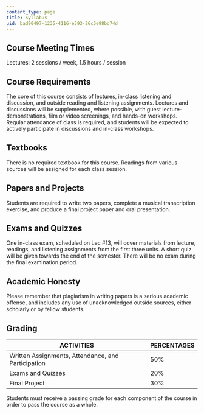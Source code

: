 ```yaml
---
content_type: page
title: Syllabus
uid: bad90497-1235-4116-e593-26c5e98bd74d
---
```


Course Meeting Times
--------------------

Lectures: 2 sessions / week, 1.5 hours / session

Course Requirements
-------------------

The core of this course consists of lectures, in-class listening and discussion, and outside reading and listening assignments. Lectures and discussions will be supplemented, where possible, with guest lecture-demonstrations, film or video screenings, and hands-on workshops. Regular attendance of class is required, and students will be expected to actively participate in discussions and in-class workshops.

Textbooks
---------

There is no required textbook for this course. Readings from various sources will be assigned for each class session.

Papers and Projects
-------------------

Students are required to write two papers, complete a musical transcription exercise, and produce a final project paper and oral presentation.

Exams and Quizzes
-----------------

One in-class exam, scheduled on Lec #13, will cover materials from lecture, readings, and listening assignments from the first three units. A short quiz will be given towards the end of the semester. There will be no exam during the final examination period.

Academic Honesty
----------------

Please remember that plagiarism in writing papers is a serious academic offense, and includes any use of unacknowledged outside sources, either scholarly or by fellow students.

Grading
-------

| ACTIVITIES | PERCENTAGES |
| --- | --- |
| Written Assignments, Attendance, and Participation | 50% |
| Exams and Quizzes | 20% |
| Final Project | 30% 

  

Students must receive a passing grade for each component of the course in order to pass the course as a whole.